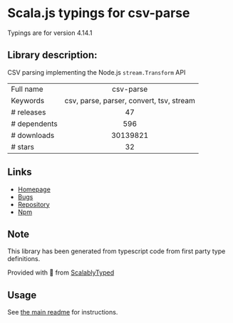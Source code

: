 
# Scala.js typings for csv-parse

Typings are for version 4.14.1

## Library description:
CSV parsing implementing the Node.js `stream.Transform` API

|                    |                 |
| ------------------ | :-------------: |
| Full name          | csv-parse |
| Keywords           | csv, parse, parser, convert, tsv, stream |
| # releases         | 47 |
| # dependents       | 596 |
| # downloads        | 30139821 |
| # stars            | 32 |

## Links
- [Homepage](https://csv.js.org/parse/)
- [Bugs](https://github.com/wdavidw/node-csv-parse/issues)
- [Repository](https://github.com/wdavidw/node-csv-parse)
- [Npm](https://www.npmjs.com/package/csv-parse)
    


## Note
This library has been generated from typescript code from first party type definitions.

Provided with :purple_heart: from [ScalablyTyped](https://github.com/oyvindberg/ScalablyTyped)

## Usage
See [the main readme](../../readme.md) for instructions.


